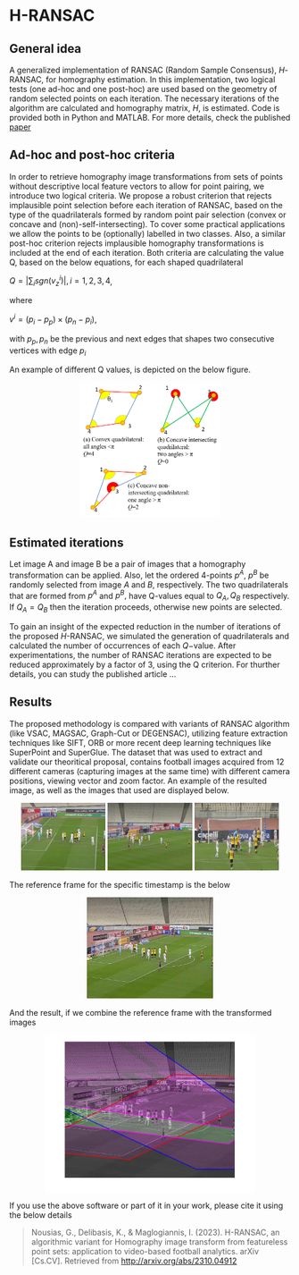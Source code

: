 # H-RANSAC
## General idea
A generalized implementation of RANSAC (Random Sample Consensus), $H$-RANSAC, for homography estimation. In this implementation, two logical tests (one ad-hoc and one post-hoc) are used based on the geometry of random selected points on each iteration. The necessary iterations of the algorithm are calculated and homography matrix, $H$, is estimated.
Code is provided both in Python and MATLAB. For more details, check the published [paper](https://doi.org/10.48550/arXiv.2310.04912)

## Ad-hoc and post-hoc criteria
In order to retrieve homography image transformations from sets of points without descriptive local feature vectors to allow for point pairing, we introduce two logical criteria. We propose a robust criterion that rejects implausible point selection before each iteration of RANSAC, based on the type of the quadrilaterals formed by random point pair selection (convex or concave and (non)-self-intersecting). To cover some practical applications we allow the points to be (optionally) labelled in two classes. Also, a similar post-hoc criterion rejects implausible homography transformations is included at the end of each iteration.
Both criteria are calculating the value Q, based on the below equations, for each shaped quadrilateral

$Q=|\sum_{i} sgn(v^i_z)|, i=1,2,3,4$,

where

$v^i=(p_i-p_p) \times (p_n-p_i)$, 

with $p_p, p_n$ be the previous and next edges that shapes two consecutive vertices with edge $p_i$

An example of different Q values, is depicted on the below figure.
 
 <p align="center">
<img src="sources/Q_figure.png" width="50%">
</p>

## Estimated iterations
Let image A and image B be a pair of images that a homography transformation can be applied. Also, let the ordered 4-points $p^A$, $p^B$ be randomly selected from image $A$ and $B$, respectively. The two quadrilaterals that are formed from $p^A$ and $p^B,$ have Q-values equal to $Q_A,Q_B$ respectively. If $Q_A=Q_B$ then the iteration proceeds, otherwise new points are selected.
 
 To gain an insight of the expected reduction in the number of iterations of the proposed $H$-RANSAC, we simulated the generation of quadrilaterals and calculated the number of occurrences of each $Q-$value. After experimentations, the number of RANSAC iterations are expected to be reduced approximately by a factor of 3, using the Q criterion. For thurther details, you can study the published article ...

 ## Results
 The proposed methodology is compared with variants of RANSAC algorithm (like VSAC, MAGSAC, Graph-Cut or DEGENSAC), utilizing feature extraction techniques like SIFT, ORB or more recent deep learning techniques like SuperPoint and SuperGlue.
 The dataset that was used to extract and validate our theoritical proposal, contains football images acquired from 12 different cameras (capturing images at the same time) with different camera positions, viewing vector and zoom factor. An example of the resulted image, as well as the images that used are displayed below.

<p align="center">
<img src="sources/0_01_07.420000_AEK_VS_OFI-FIRST_HALF-1.4_OFFSIDE_LEFT-.jpg" width="30%"> <img src="sources/0_01_07.420000_AEK_VS_OFI-FIRST_HALF-1.5_OFFSIDE_RIGHT-.jpg" width="30%"> <img src="sources/0_01_07.420000_AEK_VS_OFI-FIRST_HALF-1.6_HIGH_BEHIND_RIGHT-.jpg" width="30%">
</p>

 The reference frame for the specific timestamp is the below
 
 <p align="center">
 <img src="sources/0_01_07.420000_AEK_VS_OFI-FIRST_HALF-1.2_MASTER-Preferred.jpg" width="45%">
</p>

And the result, if we combine the reference frame with the transformed images

 <p align="center">
<img align="center" src="sources/blending_01_07_42_123_boxes.png" width="75%">
</p>


If you use the above software or part of it in your work, please cite it using the below details
>Nousias, G., Delibasis, K., & Maglogiannis, I. (2023). H-RANSAC, an algorithmic variant for Homography image transform from featureless point sets: application to video-based football analytics. arXiv [Cs.CV]. Retrieved from http://arxiv.org/abs/2310.04912
